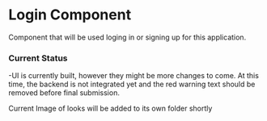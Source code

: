 # Login Component
Component that will be used loging in or signing up for this application.

### Current Status
-UI is currently built, however they might be more changes to come. At this time, the backend is not integrated yet
and the red warning text should be removed before final submission.

Current Image of looks will be added to its own folder shortly